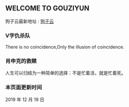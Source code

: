 ## WELCOME TO GOUZIYUN

狗子云最新地址 : [狗子云](https://www.gougoujiasu.xyz/) 

### V字仇杀队

There is no coincidence,Only the illusion of coincidence.

### 肖申克的救赎

人生可以归结为一种简单的选择：不是忙着活，就是忙着死。

### 本页面更新时间

2019 年 12 月 19 日


